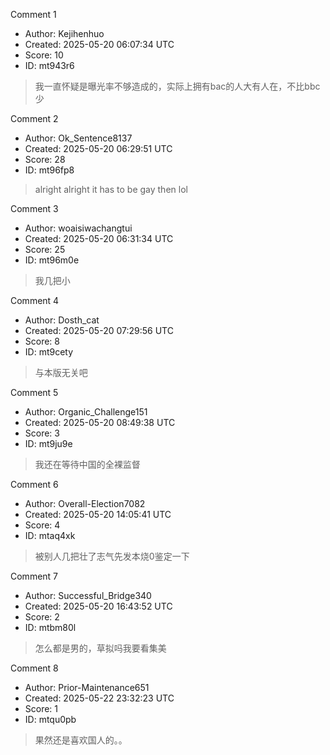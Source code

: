 Comment 1

- Author: Kejihenhuo
- Created: 2025-05-20 06:07:34 UTC
- Score: 10
- ID: mt943r6

> 我一直怀疑是曝光率不够造成的，实际上拥有bac的人大有人在，不比bbc少

Comment 2

- Author: Ok_Sentence8137
- Created: 2025-05-20 06:29:51 UTC
- Score: 28
- ID: mt96fp8

> alright alright it has to be gay then lol

Comment 3

- Author: woaisiwachangtui
- Created: 2025-05-20 06:31:34 UTC
- Score: 25
- ID: mt96m0e

> 我几把小

Comment 4

- Author: Dosth_cat
- Created: 2025-05-20 07:29:56 UTC
- Score: 8
- ID: mt9cety

> 与本版无关吧

Comment 5

- Author: Organic_Challenge151
- Created: 2025-05-20 08:49:38 UTC
- Score: 3
- ID: mt9ju9e

> 我还在等待中国的全裸监督

Comment 6

- Author: Overall-Election7082
- Created: 2025-05-20 14:05:41 UTC
- Score: 4
- ID: mtaq4xk

> 被别人几把壮了志气先发本烧0鉴定一下

Comment 7

- Author: Successful_Bridge340
- Created: 2025-05-20 16:43:52 UTC
- Score: 2
- ID: mtbm80l

> 怎么都是男的，草拟吗我要看集美

Comment 8

- Author: Prior-Maintenance651
- Created: 2025-05-22 23:32:23 UTC
- Score: 1
- ID: mtqu0pb

> 果然还是喜欢国人的。。
